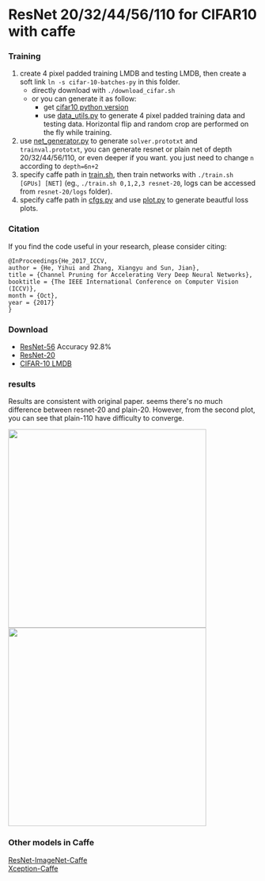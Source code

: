 # ResNet 20/32/44/56/110 for CIFAR10 with caffe 
### Training
1. create 4 pixel padded training LMDB and testing LMDB, then create a soft link `ln -s cifar-10-batches-py` in this folder.
    - directly download with `./download_cifar.sh`
    - or you can generate it as follow:
      - get [cifar10 python version](https://www.cs.toronto.edu/~kriz/cifar.html)
      - use [data_utils.py](data_utils.py) to generate 4 pixel padded training data and testing data. Horizontal flip and random crop are performed on the fly while training.
3. use [net_generator.py](net_generator.py) to generate `solver.prototxt` and `trainval.prototxt`, you can generate resnet or plain net of depth 20/32/44/56/110, or even deeper if you want. you just need to change `n` according to `depth=6n+2`  
4. specify caffe path in [train.sh](train.sh), then train networks with `./train.sh [GPUs] [NET]` (eg., `./train.sh 0,1,2,3 resnet-20`, logs can be accessed from `resnet-20/logs` folder).
5. specify caffe path in [cfgs.py](cfgs.py) and use [plot.py](plot.py) to generate beautful loss plots.

### Citation
If you find the code useful in your research, please consider citing:

    @InProceedings{He_2017_ICCV,
    author = {He, Yihui and Zhang, Xiangyu and Sun, Jian},
    title = {Channel Pruning for Accelerating Very Deep Neural Networks},
    booktitle = {The IEEE International Conference on Computer Vision (ICCV)},
    month = {Oct},
    year = {2017}
    }
    
    
### Download
- [ResNet-56](https://github.com/yihui-he/resnet-cifar10-caffe/releases/download/1.0/resnet-56_iter_64000.caffemodel) Accuracy 92.8%
- [ResNet-20](https://github.com/yihui-he/resnet-cifar10-caffe/releases/download/1.0/resnet-20_iter_60000.caffemodel)
- [CIFAR-10 LMDB](https://github.com/yihui-he/resnet-cifar10-caffe/releases/download/1.0/cifar-10-batches-py.zip)

### results
Results are consistent with original paper. seems there's no much difference between resnet-20 and plain-20. However, from the second plot, you can see that plain-110 have difficulty to converge.

<p float="left">
  <img src="plots/resnet-20__2016-08-14_00-25-56plain_orth20__2016-08-14_15-34-29.png" width="400" />
  <img src="plots/resnet-110__2016-08-15_10-12-25plain110__2016-08-15_10-11-55.png" width="400" /> 
</p>

### Other models in Caffe
[ResNet-ImageNet-Caffe](https://github.com/yihui-he/resnet-imagenet-caffe)  
[Xception-Caffe](https://github.com/yihui-he/Xception-caffe)  

